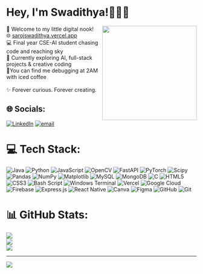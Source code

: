 # Hey, I'm Swadithya!🙋🏻‍♀️
🎀 Welcome to my little digital nook!
<img src="https://media1.giphy.com/media/v1.Y2lkPTc5MGI3NjExbmc4aTl6dGU5ajlzMW91MzE0ZWg2bzVxdXpvOTl4NXdxamd6OWl1aiZlcD12MV9pbnRlcm5hbF9naWZfYnlfaWQmY3Q9Zw/WRRL1EKo9rNe12S4zh/giphy.gif" width="250" align="right" />
<br>🌐 [sarojswadithya.vercel.app](https://sarojswadithya.vercel.app/)  <br>💻 Final year CSE-AI student chasing code and reaching sky<br>🧠 Currently exploring AI, full-stack projects & creative coding  <br>🧋You can find me debugging at 2AM with iced coffee<br><br>✨ Forever curious. Forever creating.


## 🌐 Socials:
[![LinkedIn](https://img.shields.io/badge/LinkedIn-%230077B5.svg?logo=linkedin&logoColor=white)](https://www.linkedin.com/in/sarojswadithyam/)
[![email](https://img.shields.io/badge/Email-D14836?logo=gmail&logoColor=white)](mailto:sarojswadithyaoffc@gmail.com)

# 💻 Tech Stack:
![Java](https://img.shields.io/badge/java-%23ED8B00.svg?style=plastic&logo=openjdk&logoColor=white) ![Python](https://img.shields.io/badge/python-3670A0?style=plastic&logo=python&logoColor=ffdd54) ![JavaScript](https://img.shields.io/badge/javascript-%23323330.svg?style=plastic&logo=javascript&logoColor=%23F7DF1E) ![OpenCV](https://img.shields.io/badge/opencv-%23white.svg?style=plastic&logo=opencv&logoColor=white) ![FastAPI](https://img.shields.io/badge/FastAPI-005571?style=plastic&logo=fastapi) ![PyTorch](https://img.shields.io/badge/PyTorch-%23EE4C2C.svg?style=plastic&logo=PyTorch&logoColor=white) ![Scipy](https://img.shields.io/badge/SciPy-%230C55A5.svg?style=plastic&logo=scipy&logoColor=%white) ![Pandas](https://img.shields.io/badge/pandas-%23150458.svg?style=plastic&logo=pandas&logoColor=white) ![NumPy](https://img.shields.io/badge/numpy-%23013243.svg?style=plastic&logo=numpy&logoColor=white) ![Matplotlib](https://img.shields.io/badge/Matplotlib-%23ffffff.svg?style=plastic&logo=Matplotlib&logoColor=black) ![MySQL](https://img.shields.io/badge/mysql-4479A1.svg?style=plastic&logo=mysql&logoColor=white) ![MongoDB](https://img.shields.io/badge/MongoDB-%234ea94b.svg?style=plastic&logo=mongodb&logoColor=white) ![C](https://img.shields.io/badge/c-%2300599C.svg?style=plastic&logo=c&logoColor=white) ![HTML5](https://img.shields.io/badge/html5-%23E34F26.svg?style=plastic&logo=html5&logoColor=white) ![CSS3](https://img.shields.io/badge/css3-%231572B6.svg?style=plastic&logo=css3&logoColor=white) ![Bash Script](https://img.shields.io/badge/bash_script-%23121011.svg?style=plastic&logo=gnu-bash&logoColor=white) ![Windows Terminal](https://img.shields.io/badge/Windows%20Terminal-%234D4D4D.svg?style=plastic&logo=windows-terminal&logoColor=white) ![Vercel](https://img.shields.io/badge/vercel-%23000000.svg?style=plastic&logo=vercel&logoColor=white) ![Google Cloud](https://img.shields.io/badge/GoogleCloud-%234285F4.svg?style=plastic&logo=google-cloud&logoColor=white) ![Firebase](https://img.shields.io/badge/firebase-%23039BE5.svg?style=plastic&logo=firebase) ![Express.js](https://img.shields.io/badge/express.js-%23404d59.svg?style=plastic&logo=express&logoColor=%2361DAFB) ![React Native](https://img.shields.io/badge/react_native-%2320232a.svg?style=plastic&logo=react&logoColor=%2361DAFB) ![Canva](https://img.shields.io/badge/Canva-%2300C4CC.svg?style=plastic&logo=Canva&logoColor=white) ![Figma](https://img.shields.io/badge/figma-%23F24E1E.svg?style=plastic&logo=figma&logoColor=white) ![GitHub](https://img.shields.io/badge/github-%23121011.svg?style=plastic&logo=github&logoColor=white) ![Git](https://img.shields.io/badge/git-%23F05033.svg?style=plastic&logo=git&logoColor=white)
# 📊 GitHub Stats:
![](https://github-readme-stats.vercel.app/api?username=saroj-swadithya&theme=beufy&hide_border=false&include_all_commits=true&count_private=true)<br/>
![](https://nirzak-streak-stats.vercel.app/?user=saroj-swadithya&theme=beaufy&hide_border=false)<br/>
![](https://github-readme-stats.vercel.app/api/top-langs/?username=saroj-swadithya&theme=beaufy&hide_border=false&include_all_commits=true&count_private=true&layout=compact)

---
[![](https://visitcount.itsvg.in/api?id=saroj-swadithya&icon=0&color=0)](https://visitcount.itsvg.in)

<!-- Proudly created with GPRM ( https://gprm.itsvg.in ) -->
